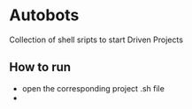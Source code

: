 # Autobots
Collection of shell sripts to start Driven Projects


## How to run

- open the corresponding project .sh file
- 
